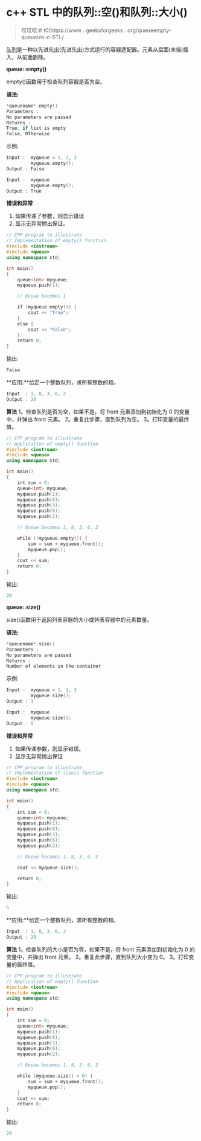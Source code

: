 # c++ STL 中的队列::空()和队列::大小()

> 哎哎哎:# t0]https://www . geeksforgeeks . org/queueempty-queueize-c-STL/

[队列](https://www.geeksforgeeks.org/queue-cpp-stl/)是一种以先进先出(先进先出)方式运行的容器适配器。元素从后面(末端)插入，从前面删除。

**queue::empty()**

empty()函数用于检查队列容器是否为空。

**语法:**

```cpp
*queuename*.empty()
Parameters :
No parameters are passed
Returns :
True, if list is empty
False, Otherwise

```

示例:

```cpp
Input :  myqueue = 1, 2, 3
         myqueue.empty();
Output : False

Input :  myqueue
         myqueue.empty();
Output : True

```

**错误和异常**

1.  如果传递了参数，则显示错误
2.  显示无异常抛出保证。

```cpp
// CPP program to illustrate
// Implementation of empty() function
#include <iostream>
#include <queue>
using namespace std;

int main()
{
    queue<int> myqueue;
    myqueue.push(1);

    // Queue becomes 1

    if (myqueue.empty()) {
        cout << "True";
    }
    else {
        cout << "False";
    }
    return 0;
}
```

输出:

```cpp
False

```

**应用:**给定一个整数队列，求所有整数的和。

```cpp
Input  : 1, 8, 3, 6, 2
Output : 20

```

**算法**
1。检查队列是否为空，如果不是，将 front 元素添加到初始化为 0 的变量中，并弹出 front 元素。
2。重复此步骤，直到队列为空。
3。打印变量的最终值。

```cpp
// CPP program to illustrate
// Application of empty() function
#include <iostream>
#include <queue>
using namespace std;

int main()
{
    int sum = 0;
    queue<int> myqueue;
    myqueue.push(1);
    myqueue.push(8);
    myqueue.push(3);
    myqueue.push(6);
    myqueue.push(2);

    // Queue becomes 1, 8, 3, 6, 2

    while (!myqueue.empty()) {
        sum = sum + myqueue.front();
        myqueue.pop();
    }
    cout << sum;
    return 0;
}
```

输出:

```cpp
20

```

**queue::size()**

size()函数用于返回列表容器的大小或列表容器中的元素数量。

**语法:**

```cpp
*queuename*.size()
Parameters :
No parameters are passed
Returns :
Number of elements in the container

```

示例:

```cpp
Input :  myqueue = 1, 2, 3
         myqueue.size();
Output : 3

Input :  myqueue
         myqueue.size();
Output : 0

```

**错误和异常**

1.  如果传递参数，则显示错误。
2.  显示无异常抛出保证

```cpp
// CPP program to illustrate
// Implementation of size() function
#include <iostream>
#include <queue>
using namespace std;

int main()
{
    int sum = 0;
    queue<int> myqueue;
    myqueue.push(1);
    myqueue.push(8);
    myqueue.push(3);
    myqueue.push(6);
    myqueue.push(2);

    // Queue becomes 1, 8, 3, 6, 2

    cout << myqueue.size();

    return 0;
}
```

输出:

```cpp
5

```

**应用:**给定一个整数队列，求所有整数的和。

```cpp
Input  : 1, 8, 3, 6, 2
Output : 20

```

**算法**
1。检查队列的大小是否为零，如果不是，将 front 元素添加到初始化为 0 的变量中，并弹出 front 元素。
2。重复此步骤，直到队列大小变为 0。
3。打印变量的最终值。

```cpp
// CPP program to illustrate
// Application of empty() function
#include <iostream>
#include <queue>
using namespace std;

int main()
{
    int sum = 0;
    queue<int> myqueue;
    myqueue.push(1);
    myqueue.push(8);
    myqueue.push(3);
    myqueue.push(6);
    myqueue.push(2);

    // Queue becomes 1, 8, 3, 6, 2

    while (myqueue.size() > 0) {
        sum = sum + myqueue.front();
        myqueue.pop();
    }
    cout << sum;
    return 0;
}
```

输出:

```cpp
20

```